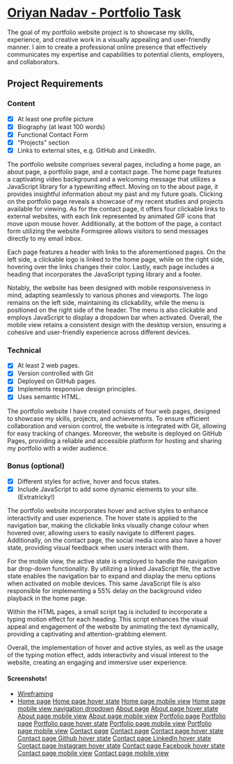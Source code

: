 # [Oriyan Nadav - Portfolio Task](https://oriyannadav.github.io/She_Codes_Portfolio/)

The goal of my portfolio website project is to showcase my skills, experience, and creative work in a visually appealing and user-friendly manner. I aim to create a professional online presence that effectively communicates my expertise and capabilities to potential clients, employers, and collaborators.

## Project Requirements

### Content
- [x] At least one profile picture
- [x] Biography (at least 100 words)
- [x] Functional Contact Form
- [x] "Projects" section
- [x] Links to external sites, e.g. GitHub and LinkedIn.

The portfolio website comprises several pages, including a home page, an about page, a portfolio page, and a contact page. The home page features a captivating video background and a welcoming message that utilizes a JavaScript library for a typewriting effect. Moving on to the about page, it provides insightful information about my past and my future goals. Clicking on the portfolio page reveals a showcase of my recent studies and projects available for viewing. As for the contact page, it offers four clickable links to external websites, with each link represented by animated GIF icons that move upon mouse hover. Additionally, at the bottom of the page, a contact form utilizing the website Formspree allows visitors to send messages directly to my email inbox. 

Each page features a header with links to the aforementioned pages. On the left side, a clickable logo is linked to the home page, while on the right side, hovering over the links changes their color. Lastly, each page includes a heading that incorporates the JavaScript typing library and a footer.

Notably, the website has been designed with mobile responsiveness in mind, adapting seamlessly to various phones and viewports. The logo remains on the left side, maintaining its clickability, while the menu is positioned on the right side of the header. The menu is also clickable and employs JavaScript to display a dropdown bar when activated. Overall, the mobile view retains a consistent design with the desktop version, ensuring a cohesive and user-friendly experience across different devices.


### Technical
- [x] At least 2 web pages.
- [x] Version controlled with Git
- [x] Deployed on GitHub pages.
- [x] Implements responsive design principles.
- [x] Uses semantic HTML.

The portfolio website I have created consists of four web pages, designed to showcase my skills, projects, and achievements. To ensure efficient collaboration and version control, the website is integrated with Git, allowing for easy tracking of changes. Moreover, the website is deployed on GitHub Pages, providing a reliable and accessible platform for hosting and sharing my portfolio with a wider audience.

### Bonus (optional)
- [x] Different styles for active, hover and focus states.
- [x] Include JavaScript to add some dynamic elements to your site. (Extratricky!)

The portfolio website incorporates hover and active styles to enhance interactivity and user experience. The hover state is applied to the navigation bar, making the clickable links visually change colour when hovered over, allowing users to easily navigate to different pages. Additionally, on the contact page, the social media icons also have a hover state, providing visual feedback when users interact with them.

For the mobile view, the active state is employed to handle the navigation bar drop-down functionality. By utilizing a linked JavaScript file, the active state enables the navigation bar to expand and display the menu options when activated on mobile devices. This same JavaScript file is also responsible for implementing a 55% delay on the background video playback in the home page.

Within the HTML pages, a small script tag is included to incorporate a typing motion effect for each heading. This script enhances the visual appeal and engagement of the website by animating the text dynamically, providing a captivating and attention-grabbing element.

Overall, the implementation of hover and active styles, as well as the usage of the typing motion effect, adds interactivity and visual interest to the website, creating an engaging and immersive user experience.

#### Screenshots!
- [Wireframing](screenshots/Wireframe-Portfolio.png)
- [Home page](screenshots/screenshot-home-page.png)
[Home page hover state](screenshots/screenshot-home-page-hover-state.png)
[Home page mobile view](screenshots/screenshot-home-page-mobile.png)
[Home page mobile view navigation dropdown](screenshots/screenshot-home-page-mobile-navigation-dropdown.png)
[About page](screenshots/screenshot-about-page.png)
[About page hover state](screenshots/screenshot-about-page-hover-state.png)
[About page mobile view](screenshots/screenshot-about-page-mobile1.png)
[About page mobile view](screenshots/screenshot-about-page-mobile2.png)
[Portfolio page](screenshots/screenshot-portfolio-page1.png)
[Portfolio page](screenshots/screenshot-portfolio-page-mobile2.png)
[Portfolio page hover state](screenshots/screenshot-portfolio-page-hover-state.png)
[Portfolio page mobile view](screenshots/screenshot-portfolio-page-mobile1.png)
[Portfolio page mobile view](screenshots/screenshot-portfolio-page-mobile2.png)
[Contact page](screenshots/screenshot-contact-page1.png)
[Contact page](screenshots/screenshot-contact-page2.png)
[Contact page hover state](screenshots/screenshot-contact-page-hover-state.png)
[Contact page Github hover state](screenshots/screenshot-contact-page-github-hover-state.png)
[Contact page LinkedIn hover state](screenshots/screenshot-contact-page-linkedin-hover-state.png)
[Contact page Instagram hover state](screenshots/screenshot-contact-page-instagram-hover-state.png)
[Contact page Facebook hover state](screenshots/screenshot-contact-page-facebook-hover-state.png)
[Contact page mobile view](screenshots/screenshot-contact-page-mobile1.png)
[Contact page mobile view](screenshots/screenshot-contact-page-mobile2.png)